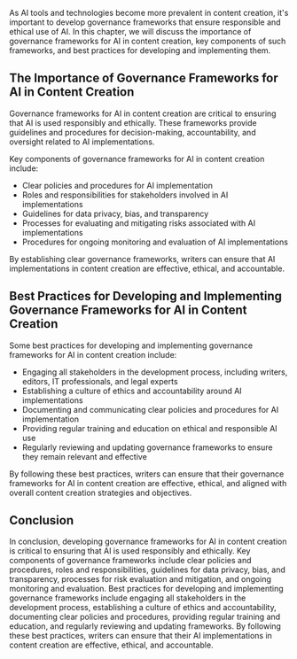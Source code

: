 

As AI tools and technologies become more prevalent in content creation, it's important to develop governance frameworks that ensure responsible and ethical use of AI. In this chapter, we will discuss the importance of governance frameworks for AI in content creation, key components of such frameworks, and best practices for developing and implementing them.

The Importance of Governance Frameworks for AI in Content Creation
------------------------------------------------------------------

Governance frameworks for AI in content creation are critical to ensuring that AI is used responsibly and ethically. These frameworks provide guidelines and procedures for decision-making, accountability, and oversight related to AI implementations.

Key components of governance frameworks for AI in content creation include:

* Clear policies and procedures for AI implementation
* Roles and responsibilities for stakeholders involved in AI implementations
* Guidelines for data privacy, bias, and transparency
* Processes for evaluating and mitigating risks associated with AI implementations
* Procedures for ongoing monitoring and evaluation of AI implementations

By establishing clear governance frameworks, writers can ensure that AI implementations in content creation are effective, ethical, and accountable.

Best Practices for Developing and Implementing Governance Frameworks for AI in Content Creation
-----------------------------------------------------------------------------------------------

Some best practices for developing and implementing governance frameworks for AI in content creation include:

* Engaging all stakeholders in the development process, including writers, editors, IT professionals, and legal experts
* Establishing a culture of ethics and accountability around AI implementations
* Documenting and communicating clear policies and procedures for AI implementation
* Providing regular training and education on ethical and responsible AI use
* Regularly reviewing and updating governance frameworks to ensure they remain relevant and effective

By following these best practices, writers can ensure that their governance frameworks for AI in content creation are effective, ethical, and aligned with overall content creation strategies and objectives.

Conclusion
----------

In conclusion, developing governance frameworks for AI in content creation is critical to ensuring that AI is used responsibly and ethically. Key components of governance frameworks include clear policies and procedures, roles and responsibilities, guidelines for data privacy, bias, and transparency, processes for risk evaluation and mitigation, and ongoing monitoring and evaluation. Best practices for developing and implementing governance frameworks include engaging all stakeholders in the development process, establishing a culture of ethics and accountability, documenting clear policies and procedures, providing regular training and education, and regularly reviewing and updating frameworks. By following these best practices, writers can ensure that their AI implementations in content creation are effective, ethical, and accountable.

